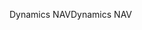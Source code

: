 <span data-ttu-id="e7ef9-101">Dynamics NAV</span><span class="sxs-lookup"><span data-stu-id="e7ef9-101">Dynamics NAV</span></span>